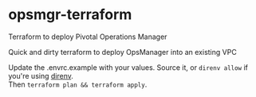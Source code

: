 # opsmgr-terraform
Terraform to deploy Pivotal Operations Manager

Quick and dirty terraform to deploy OpsManager into an existing VPC

Update the .envrc.example with your values.  Source it, or `direnv allow` if you're using [direnv](https://direnv.net/).  
Then `terraform plan && terraform apply`.

